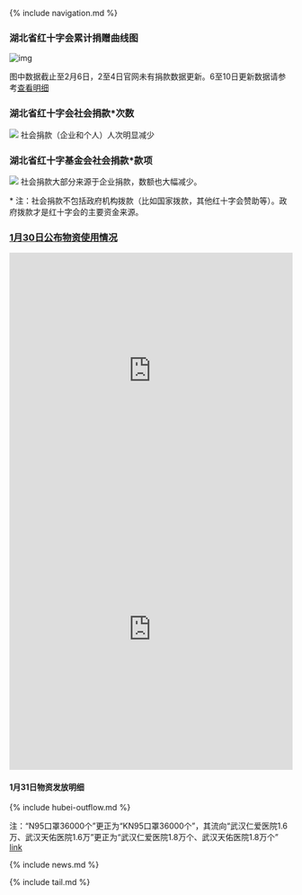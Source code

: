 {% include navigation.md %}

### 湖北省红十字会累计捐赠曲线图

![img](data/hubei-donation-25-31.jpg)

图中数据截止至2月6日，2至4日官网未有捐款数据更新。6至10日更新数据请参考[查看明细](./data/hubei-donation.csv)

<!-- ### 湖北省红十字会累计捐赠表 { % include hubei-donation.md %} -->

### 湖北省红十字会社会捐款*次数
![](./raw_data/hubei-summary/湖北省红十字会捐款次数.png)
社会捐款（企业和个人）人次明显减少


### 湖北省红十字基金会社会捐款*款项
![](./raw_data/hubei-summary/湖北省红十字基金会捐款款项.png)
社会捐款大部分来源于企业捐款，数额也大幅减少。

 \* 注：社会捐款不包括政府机构拨款（比如国家拨款，其他红十字会赞助等）。政府拨款才是红十字会的主要资金来源。


### [1月30日公布物资使用情况](http://www.hbsredcross.org.cn/xxgk/4704.jhtml)


<iframe src="https://azurini.github.io/HB_wz_fafang_1.html" width="100%" height="420" frameborder="0" ></iframe>

<iframe src="https://azurini.github.io/HB_wz_laiyuan.html" width="100%" height="500" frameborder="0"></iframe>


#### 1月31日物资发放明细

{% include hubei-outflow.md %}


注：“N95口罩36000个”更正为“KN95口罩36000个”，其流向“武汉仁爱医院1.6万、武汉天佑医院1.6万”更正为“武汉仁爱医院1.8万个、武汉天佑医院1.8万个”  [link](http://www.hbsredcross.org.cn/xxgk/8667.jhtml)


{% include news.md %}

{% include tail.md %}
